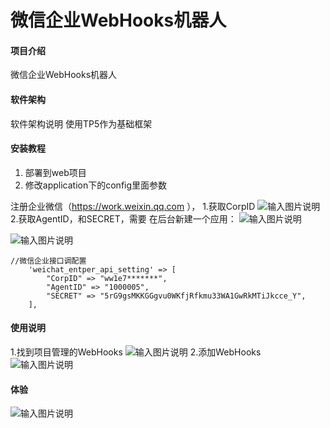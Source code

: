 # 微信企业WebHooks机器人

#### 项目介绍
微信企业WebHooks机器人

#### 软件架构
软件架构说明 使用TP5作为基础框架


#### 安装教程

1. 部署到web项目
2. 修改application下的config里面参数

注册企业微信（https://work.weixin.qq.com ），
1.获取CorpID
![输入图片说明](https://images.gitee.com/uploads/images/2018/0919/133004_e6f57ab7_327005.png "企业微信1.png")
2.获取AgentID，和SECRET，需要 在后台新建一个应用：
![输入图片说明](https://images.gitee.com/uploads/images/2018/0919/133015_1f1e0077_327005.png "企业微信2.png")

![输入图片说明](https://images.gitee.com/uploads/images/2018/0919/133027_3c51d16a_327005.png "企业微信3.png")
```
//微信企业接口调配置
    'weichat_entper_api_setting' => [ 
        "CorpID" => "ww1e7*******",
        "AgentID" => "1000005",
        "SECRET" => "5rG9gsMKKGGgvu0WKfjRfkmu33WA1GwRkMTiJkcce_Y",
    ],
```


#### 使用说明

1.找到项目管理的WebHooks
![输入图片说明](https://images.gitee.com/uploads/images/2018/0919/133227_f19dea1c_327005.png "webHOOK1.png")
2.添加WebHooks
![输入图片说明](https://images.gitee.com/uploads/images/2018/0919/133237_5eeeb9a0_327005.png "webHOOK2.png")

#### 体验

![输入图片说明](https://images.gitee.com/uploads/images/2018/0919/133300_6118e261_327005.png "测试体验.png")

